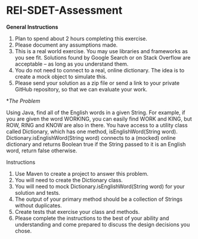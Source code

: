 # REI-SDET-Assessment

**General Instructions**

1. Plan to spend about 2 hours completing this exercise.
2. Please document any assumptions made.
3. This is a real world exercise. You may use libraries and frameworks as you see fit. Solutions found by Google Search or on Stack Overflow are acceptable – as long as you understand them.
4. You do not need to connect to a real, online dictionary. The idea is to create a mock object to simulate this.
5. Please send your solution as a zip file or send a link to your private GitHub repository, so that we can evaluate your work.

**The Problem*

Using Java, find all of the English words in a given String. For example, if you are given the word WORKING, you can easily find WORK and KING, but ROW, RING and KNOW are also in there. You have access to a utility class called Dictionary, which has one method, isEnglishWord(String word). Dictionary.isEnglishWord(String word) connects to a (mocked) online dictionary and returns Boolean true if the String passed to it is an English word, return false otherwise.

Instructions
1. Use Maven to create a project to answer this problem.
2. You will need to create the Dictionary class.
3. You will need to mock Dictionary.isEnglishWord(String word) for your solution and tests.
4. The output of your primary method should be a collection of Strings without duplicates.
5. Create tests that exercise your class and methods.
6. Please complete the instructions to the best of your ability and understanding and come prepared to discuss the design decisions you chose.
